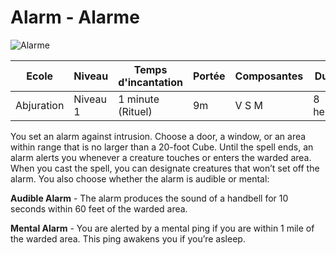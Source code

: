 # Alarm - Alarme

![Alarme](../../../_images/)

|Ecole|Niveau|Temps d'incantation|Portée|Composantes|Durée|
|-|-|-|-|-|-|
|Abjuration|Niveau 1|1 minute (Rituel)|9m|V S M|8 heures|

You set an alarm against intrusion. Choose a door, a window, or an area within range that is no larger than a 20-foot Cube. Until the spell ends, an alarm alerts you whenever a creature touches or enters the warded area. When you cast the spell, you can designate creatures that won’t set off the alarm. You also choose whether the alarm is audible or mental:

**Audible Alarm** - The alarm produces the sound of a handbell for 10 seconds within 60 feet of the warded area.

**Mental Alarm** -  You are alerted by a mental ping if you are within 1 mile of the warded area. This ping awakens you if you’re asleep.